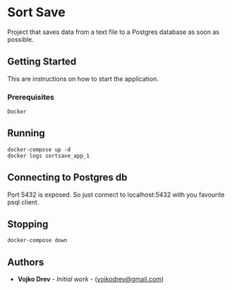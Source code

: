 # Sort Save

Project that saves data from a text file to a Postgres database as soon as possible.

## Getting Started

This are instructions on how to start the application.

### Prerequisites

```
Docker
```

## Running

```
docker-compose up -d
docker logs sortsave_app_1
```

## Connecting to Postgres db

Port 5432 is exposed. So just connect to localhost:5432 with you favourite psql client.

## Stopping

```
docker-compose down
```

## Authors

* **Vojko Drev** - *Initial work* - (vojkodrev@gmail.com)
